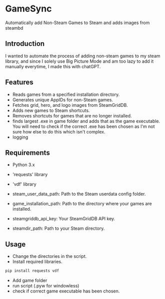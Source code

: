 # GameSync
Automatically add Non-Steam Games to Steam and adds images from steambd

## Introduction
I wanted to automate the process of adding non-steam games to my steam library, and since I solely use Big Picture Mode and am too lazy to add it manually everytime, I made this with chatGPT.


## Features
- Reads games from a specified installation directory.
- Generates unique AppIDs for non-Steam games.
- Fetches grid, hero, and logo images from SteamGridDB.
- Adds new games to Steam shortcuts.
- Removes shortcuts for games that are no longer installed.
- finds largest .exe in game folder and adds that as the game executable. You will need to check if the correct .exe has been chosen as I'm not sure how else to do this which isn't complex.
- logging


## Requirements
- Python 3.x
- 'requests' library
- 'vdf' library

- steam_user_data_path: Path to the Steam userdata config folder.
- game_installation_path: Path to the directory where your games are installed.
- steamgriddb_api_key: Your SteamGridDB API key.
- steamdir_path: Path to your Steam directory.


## Usage
- Change the directories in the script.
- Install required libraries.
```py
pip install requests vdf
```
- Add game folder
- run script (.pyw for windowless)
- check if correct game executable has been chosen.

